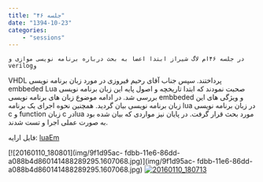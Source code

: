 ```yaml
---
title: "جلسه ۴۶"
date: "1394-10-23"
categories:
    - "sessions"
---
```

    در جلسه ۴۶ام لاگ شیراز ابتدا اعضا به بحث درباره برنامه نویسی موازی و verilogو
VHDL پرداختند. سپس جناب آقای رحیم فیروزی در مورد زبان برنامه نویسی embbeded
Lua صحبت نمودند که ابتدا تاریخچه و اصول پایه این زبان برنامه نویسی بررسی شد.
در ادامه موضوع زبان های برنامه نویسی embbeded و ویژگی های این زبان برنامه
نویسی بیان گردید. همچنین نحوه اجرای یک برنامه lua در زبان برنامه نویسی c و
function زبان c درlua مورد بحث قرار گرفت. در پایان نیز مواردی که بیان شده بود
به صورت عملی اجرا و تست شدند.

فایل ارایه: [luaEm](https://shirazlug.ir/wp-content/uploads/2016/01/luaEm.odp)

[![20160110_180801](img/9f1d95ac-
fdbb-11e6-86dd-a088b4d860141488289295.1607068.jpg)](img/9f1d95ac-
fdbb-11e6-86dd-a088b4d860141488289295.1607068.jpg)
[![20160110_180713](img/9f1d9854-fdbb-11e6-86dd-a088b4d860141488289295.160759.jpg)](img/9f1d9854-fdbb-11e6-86dd-a088b4d860141488289295.160759.jpg)

